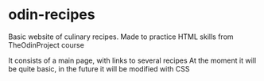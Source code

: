 # odin-recipes
Basic website of culinary recipes.
Made to practice HTML skills from TheOdinProject course

It consists of a main page, with links to several recipes
At the moment it will be quite basic, in the future it will be modified with CSS